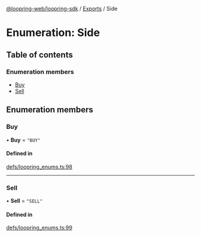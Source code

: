 [@loopring-web/loopring-sdk](../README.md) / [Exports](../modules.md) / Side

# Enumeration: Side

## Table of contents

### Enumeration members

- [Buy](Side.md#buy)
- [Sell](Side.md#sell)

## Enumeration members

### Buy

• **Buy** = `"BUY"`

#### Defined in

[defs/loopring_enums.ts:98](https://github.com/Loopring/loopring_sdk/blob/538bd47/src/defs/loopring_enums.ts#L98)

___

### Sell

• **Sell** = `"SELL"`

#### Defined in

[defs/loopring_enums.ts:99](https://github.com/Loopring/loopring_sdk/blob/538bd47/src/defs/loopring_enums.ts#L99)
